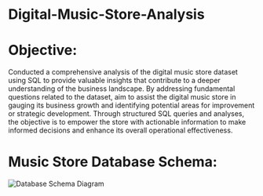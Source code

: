 # Digital-Music-Store-Analysis

# Objective:
Conducted a comprehensive analysis of the digital music store dataset using SQL to provide valuable insights that contribute to a deeper understanding of the business landscape. By addressing fundamental questions related to the dataset, aim to assist the digital music store in gauging its business growth and identifying potential areas for improvement or strategic development. Through structured SQL queries and analyses, the objective is to empower the store with actionable information to make informed decisions and enhance its overall operational effectiveness.

# Music Store Database Schema:
![Database Schema Diagram](https://github.com/Maryam0330/Digital-Music-Store-Analysis/assets/122341923/11f08786-4606-4d09-b46b-3dd7ecc42cbc)
